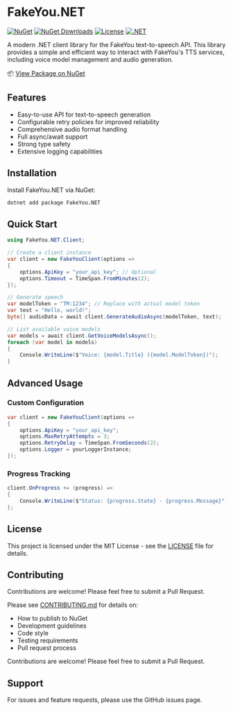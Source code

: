 # FakeYou.NET

[![NuGet](https://img.shields.io/nuget/v/FakeYou.NET.svg)](https://www.nuget.org/packages/FakeYou.NET)
[![NuGet Downloads](https://img.shields.io/nuget/dt/FakeYou.NET.svg)](https://www.nuget.org/packages/FakeYou.NET)
[![License](https://img.shields.io/github/license/SpongeEngine/FakeYou.NET)](LICENSE)
[![.NET](https://img.shields.io/badge/.NET-6.0%20%7C%207.0%20%7C%208.0%2B-512BD4)](https://dotnet.microsoft.com/download)

A modern .NET client library for the FakeYou text-to-speech API. This library provides a simple and efficient way to interact with FakeYou's TTS services, including voice model management and audio generation.

📦 [View Package on NuGet](https://www.nuget.org/packages/FakeYou.NET)

## Features

- Easy-to-use API for text-to-speech generation
- Configurable retry policies for improved reliability
- Comprehensive audio format handling
- Full async/await support
- Strong type safety
- Extensive logging capabilities

## Installation

Install FakeYou.NET via NuGet:

```bash
dotnet add package FakeYou.NET
```

## Quick Start

```csharp
using FakeYou.NET.Client;

// Create a client instance
var client = new FakeYouClient(options =>
{
    options.ApiKey = "your_api_key"; // Optional
    options.Timeout = TimeSpan.FromMinutes(2);
});

// Generate speech
var modelToken = "TM:1234"; // Replace with actual model token
var text = "Hello, world!";
byte[] audioData = await client.GenerateAudioAsync(modelToken, text);

// List available voice models
var models = await client.GetVoiceModelsAsync();
foreach (var model in models)
{
    Console.WriteLine($"Voice: {model.Title} ({model.ModelToken})");
}
```

## Advanced Usage

### Custom Configuration

```csharp
var client = new FakeYouClient(options =>
{
    options.ApiKey = "your_api_key";
    options.MaxRetryAttempts = 3;
    options.RetryDelay = TimeSpan.FromSeconds(2);
    options.Logger = yourLoggerInstance;
});
```

### Progress Tracking

```csharp
client.OnProgress += (progress) =>
{
    Console.WriteLine($"Status: {progress.State} - {progress.Message}");
};
```

## License

This project is licensed under the MIT License - see the [LICENSE](LICENSE) file for details.

## Contributing

Contributions are welcome! Please feel free to submit a Pull Request.

Please see [CONTRIBUTING.md](CONTRIBUTING.md) for details on:
- How to publish to NuGet
- Development guidelines
- Code style
- Testing requirements
- Pull request process

Contributions are welcome! Please feel free to submit a Pull Request.

## Support

For issues and feature requests, please use the GitHub issues page.

